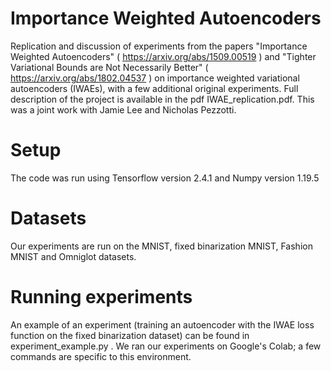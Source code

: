 # Importance Weighted Autoencoders
Replication and discussion of experiments from the papers "Importance Weighted Autoencoders" ( https://arxiv.org/abs/1509.00519 ) and "Tighter Variational Bounds are Not Necessarily Better" ( https://arxiv.org/abs/1802.04537 ) on importance weighted variational autoencoders (IWAEs), with a few additional original experiments.
Full description of the project is available in the pdf IWAE_replication.pdf.
This was a joint work with Jamie Lee and Nicholas Pezzotti.

# Setup
The code was run using Tensorflow version 2.4.1 and Numpy version 1.19.5

# Datasets
Our experiments are run on the MNIST, fixed binarization MNIST, Fashion MNIST and Omniglot datasets.

# Running experiments
An example of an experiment (training an autoencoder with the IWAE loss function on the fixed binarization dataset) can be found in experiment_example.py .
We ran our experiments on Google's Colab; a few commands are specific to this environment.

